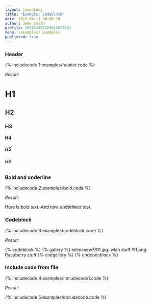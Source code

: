 ```yaml
---
layout: jasonlong
title: "Example: Codeblock"
date: 2015-04-11 00:00:00
author: John Smith
profile: 107224552229621877852
menu: /examples/ Examples
published: true
---
```


### Header

{% includecode 1:examples/header.code %}

*Result:*

# H1
## H2
### H3
#### H4
##### H5
###### H6

### Bold and underline 

{% includecode 2:examples/bold.code %}

*Result:*

Here is *bold* text. 
And now _underlined_ test.

### Codeblock

{% includecode 3:examples/codeblock.code %}

*Result:*

{% codeblock %}
{% gallery %}
edimaxew7811.jpg: wlan stuff
Pi1.png: Raspberry stuff
{% endgallery %}
{% endcodeblock %}

### Include code from file

{% includecode 4:examples/includecode1.code %}

*Result:*

{% includecode 5:examples/includecode.code %}




